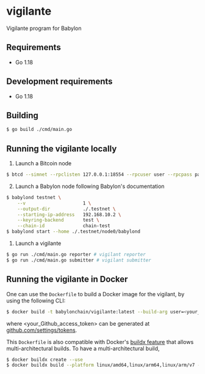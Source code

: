 # vigilante

Vigilante program for Babylon

## Requirements

- Go 1.18

## Development requirements

- Go 1.18

## Building

```bash
$ go build ./cmd/main.go
```

## Running the vigilante locally

1. Launch a Bitcoin node

```bash
$ btcd --simnet --rpclisten 127.0.0.1:18554 --rpcuser user --rpcpass pass
```

2. Launch a Babylon node following Babylon's documentation

```bash
$ babylond testnet \
    --v                     1 \
    --output-dir            ./.testnet \
    --starting-ip-address   192.168.10.2 \
    --keyring-backend       test \
    --chain-id              chain-test
$ babylond start --home ./.testnet/node0/babylond
```

1. Launch a vigilante

```bash
$ go run ./cmd/main.go reporter # vigilant reporter
$ go run ./cmd/main.go submitter # vigilant submitter
```

## Running the vigilante in Docker

One can use the `Dockerfile` to build a Docker image for the vigilant, by using the following CLI:

```bash
$ docker build -t babylonchain/vigilante:latest --build-arg user=<your_Github_username> --build-arg pass=<your_Github_access_token> .
```

where <your_Github_access_token> can be generated at [github.com/settings/tokens](https://github.com/settings/tokens).

This `Dockerfile` is also compatible with Docker's [buildx feature](https://www.docker.com/blog/multi-arch-build-and-images-the-simple-way/) that allows multi-architectural builds. To have a multi-architectural build,

```bash
$ docker buildx create --use
$ docker buildx build --platform linux/amd64,linux/arm64,linux/arm/v7 -t babylonchain/vigilante:latest --build-arg user=<your_Github_username> --build-arg pass=<your_Github_access_token> .
```